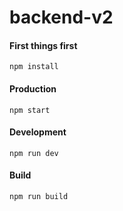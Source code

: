# backend-v2

####  First things first
`npm install`
#### Production
`npm start`
#### Development
`npm run dev`
#### Build
`npm run build`


